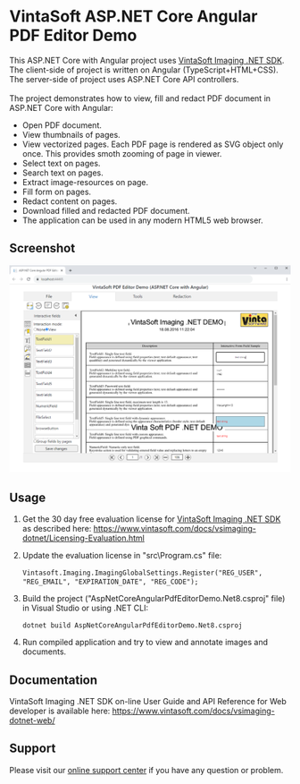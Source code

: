 # VintaSoft ASP.NET Core Angular PDF Editor Demo

This ASP.NET Core with Angular project uses <a href="https://www.vintasoft.com/vsimaging-dotnet-index.html">VintaSoft Imaging .NET SDK</a>.
The client-side of project is written on Angular (TypeScript+HTML+CSS). The server-side of project uses ASP.NET Core API controllers.<br />
<br />
The project demonstrates how to view, fill and redact PDF document in ASP.NET Core with Angular:
* Open PDF document.
* View thumbnails of pages.
* View vectorized pages. Each PDF page is rendered as SVG object only once. This provides smoth zooming of page in viewer.
* Select text on pages.
* Search text on pages.
* Extract image-resources on page.
* Fill form on pages.
* Redact content on pages.
* Download filled and redacted PDF document.
* The application can be used in any modern HTML5 web browser.


## Screenshot
<img src="vintasoft_aspnet.core_angular-pdf_editor_demo.png" title="VintaSoft PDF Editor Demo for ASP.NET Core with Angular"><br />


## Usage
1. Get the 30 day free evaluation license for <a href="https://www.vintasoft.com/vsimaging-dotnet-index.html" target="_blank">VintaSoft Imaging .NET SDK</a> as described here: <a href="https://www.vintasoft.com/docs/vsimaging-dotnet/Licensing-Evaluation.html" target="_blank">https://www.vintasoft.com/docs/vsimaging-dotnet/Licensing-Evaluation.html</a>

2. Update the evaluation license in "src\Program.cs" file:
   ```
   Vintasoft.Imaging.ImagingGlobalSettings.Register("REG_USER", "REG_EMAIL", "EXPIRATION_DATE", "REG_CODE");
   ```

3. Build the project ("AspNetCoreAngularPdfEditorDemo.Net8.csproj" file) in Visual Studio or using .NET CLI:
   ```
   dotnet build AspNetCoreAngularPdfEditorDemo.Net8.csproj
   ```

4. Run compiled application and try to view and annotate images and documents.


## Documentation
VintaSoft Imaging .NET SDK on-line User Guide and API Reference for Web developer is available here: https://www.vintasoft.com/docs/vsimaging-dotnet-web/


## Support
Please visit our <a href="https://myaccount.vintasoft.com/">online support center</a> if you have any question or problem.
